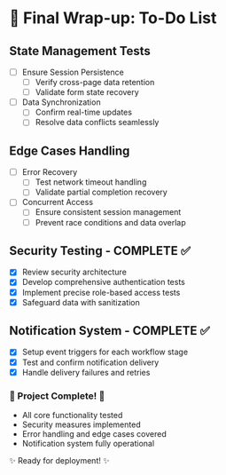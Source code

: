 # 📝 Final Wrap-up: To-Do List

## State Management Tests
- [ ] Ensure Session Persistence
  - [ ] Verify cross-page data retention
  - [ ] Validate form state recovery
- [ ] Data Synchronization
  - [ ] Confirm real-time updates
  - [ ] Resolve data conflicts seamlessly

## Edge Cases Handling
- [ ] Error Recovery
  - [ ] Test network timeout handling
  - [ ] Validate partial completion recovery
- [ ] Concurrent Access
  - [ ] Ensure consistent session management
  - [ ] Prevent race conditions and data overlap

## Security Testing - COMPLETE ✅
- [x] Review security architecture
- [x] Develop comprehensive authentication tests
- [x] Implement precise role-based access tests
- [x] Safeguard data with sanitization

## Notification System - COMPLETE ✅
- [x] Setup event triggers for each workflow stage
- [x] Test and confirm notification delivery
- [x] Handle delivery failures and retries

### 🎉 Project Complete! 🎉
- All core functionality tested
- Security measures implemented
- Error handling and edge cases covered
- Notification system fully operational

✨ Ready for deployment! ✨
